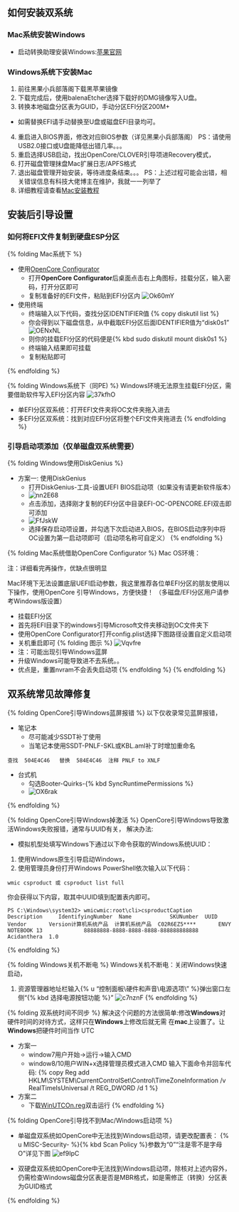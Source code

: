 ## 如何安装双系统
### Mac系统安装Windows
- 启动转换助理安装Windows:[苹果官网](https://support.apple.com/zh-cn/guide/bootcamp-assistant/toc/mac) 
### Windows系统下安装Mac
1. 前往黑果小兵部落阁下载黑苹果镜像
2. 下载完成后，使用balenaEtcher选择下载好的DMG镜像写入U盘。
3. 转换本地磁盘分区表为GUID，手动分区EFI分区200M+
 - 如需替换EFI请手动替换至U盘或磁盘EFI目录均可。
4. 重启进入BIOS界面，修改对应BIOS参数（详见黑果小兵部落阁）
PS：请使用USB2.0接口或U盘能降低出错几率。。。
5. 重启选择USB启动，找出OpenCore/CLOVER引导项进Recovery模式，
6. 打开磁盘管理抹盘Mac扩展日志/APFS格式
7. 退出磁盘管理开始安装，等待进度条结束。。。
PS：上述过程可能会出错，相关错误信息有科技大佬博主在维护，我就一一列举了
8. 详细教程请查看[Mac安装教程](https://hackintool.vercel.app/2/index.html)

## 安装后引导设置
### 如何将EFI文件复制到硬盘ESP分区
{% folding Mac系统下 %}
- 使用[OpenCore Configurator](https://macwk.com/soft/opencore-configurator)
  - 打开**OpenCore Configurator**后桌面点击右上角图标，挂载分区，输入密码，打开分区即可
  - 复制准备好的EFI文件，粘贴到EFI分区内
  ![Ok60mY](https://cdn.jsdelivr.net/gh/muzishaoxing/Picture@main/uPic/Ok60mY.jpg)
- 使用终端
  - 终端输入以下代码，查找分区IDENTIFIER值
  {% copy diskutil list %}
  - 你会得到以下磁盘信息，从中截取EFI分区后面IDENTIFIER值为“disk0s1”
  ![OENxNL](https://cdn.jsdelivr.net/gh/muzishaoxing/Picture@main/uPic/OENxNL.png)
  - 则你的挂载EFI分区的代码便是{% kbd sudo diskutil mount disk0s1 %} 
  - 终端输入结果即可挂载
  - 复制粘贴即可

{% endfolding %}

{% folding Windows系统下（同PE) %}
Windows环境无法原生挂载EFI分区，需要借助软件写入EFI分区内容
![37kfhO](https://cdn.jsdelivr.net/gh/muzishaoxing/Picture@main/uPic/37kfhO.jpg)
- 单EFI分区双系统：打开EFI文件夹将OC文件夹拖入进去
- 多EFI分区双系统：找到对应EFI分区将整个EFI文件夹拖进去
{% endfolding %}

### 引导启动项添加（仅单磁盘双系统需要）
{% folding Windows使用DiskGenius %}
- 方案一: 使用DiskGenius
  - 打开DiskGenius-工具-设置UEFI BIOS启动项（如果没有请更新软件版本）
  - ![nn2E68](https://cdn.jsdelivr.net/gh/muzishaoxing/Picture@main/uPic/nn2E68.jpg)
  - 点击添加，选择刚才复制的EFI分区中目录EFI-OC-OPENCORE.EFI双击即可添加
  - ![FfJskW](https://cdn.jsdelivr.net/gh/muzishaoxing/Picture@main/uPic/FfJskW.jpg)
  - 选择保存启动项设置，并勾选下次启动进入BIOS，在BIOS启动序列中将OC设置为第一启动项即可（启动项名称可自定义）
  {% endfolding %}

{% folding Mac系统借助OpenCore Configurator %}
Mac OS环境：

注：详细看完再操作，优缺点很明显

Mac环境下无法设置底层UEFI启动参数，我这里推荐各位单EFI分区的朋友使用以下操作，使用OpenCore 引导Windows，方便快捷！
（多磁盘/EFI分区用户请参考Windows版设置）
- 挂载EFI分区
- 首先将EFI目录下的windows引导Microsoft文件夹移动到OC文件夹下
- 使用OpenCore Configurator打开config.plist选择下图路径设置自定义启动项
- 关机重启即可
{% folding 图示 %}
![Vqvfre](https://cdn.jsdelivr.net/gh/muzishaoxing/Picture@main/uPic/Vqvfre.jpg)
- 注：可能出现引导Windows蓝屏
- 升级Windows可能导致进不去系统。。
- 优点是，重置nvram不会丢失启动项
{% endfolding %}
{% endfolding %} 

## 双系统常见故障修复
{% folding OpenCore引导Windows蓝屏报错 %}
以下仅收录常见蓝屏报错，
- 笔记本
  - 尽可能减少SSDT补丁使用
  - 当笔记本使用SSDT-PNLF-SKL或KBL.aml补丁时增加重命名
```
查找  504E4C46   替换  584E4C46  注释 PNLF to XNLF
```

- 台式机
  - 勾选Booter-Quirks-{% kbd SyncRuntimePermissions %}
  - ![OX6rak](https://cdn.jsdelivr.net/gh/muzishaoxing/Picture@main/uPic/OX6rak.png)


{% endfolding %}

{% folding OpenCore引导Windows掉激活 %}
OpenCore引导Windows导致激活Windows失败报错，通常与UUID有关，
解决办法:
- 模拟机型处填写Windows下通过以下命令获取的Windows系统UUID：
1. 使用Windows原生引导启动Windows，
2. 使用管理员身份打开Windows PowerShell依次输入以下代码：
``` 
wmic csproduct 或 csproduct list full
``` 
你会获得以下内容，取其中UUID填到配置表内即可。
``` 
PS C:\Windows\system32> wmicwmic:root\cli>csproductCaption         Description     IdentifyingNumber  Name            SKUNumber  UUID                                  Vendor       Version计算机系统产品  计算机系统产品  C02R6EZ5****       ENVY NOTEBOOK 13             88888888-8888-8888-8888-888888888888  Acidanthera  1.0
``` 
{% endfolding %}

{% folding Windows关机不断电 %}
Windows关机不断电：关闭Windows快速启动，
1. 资源管理器地址栏输入{% u “控制面板\硬件和声音\电源选项\” %}弹出窗口左侧“{% kbd 选择电源按钮功能 %}”
![c7nznF](https://cdn.jsdelivr.net/gh/muzishaoxing/Picture@main/uPic/c7nznF.jpg)
{% endfolding %} 

{% folding 双系统时间不同步 %}
解决这个问题的方法很简单:修改**Windows**对硬件时间的对待方式，这样只在**Windows**上修改后就无需 在**mac**上设置了。让 **Windows**把硬件时间当作 UTC
- 方案一 
  - window7用户开始->运行->输入CMD 
  - window8/10用户WIN+x选择管理员模式进入CMD 输入下面命令并回车代码:
{% copy Reg add HKLM\SYSTEM\CurrentControlSet\Control\TimeZoneInformation /v RealTimeIsUniversal /t REG_DWORD /d 1   %} 
- 方案二
  - 下载[WinUTCOn.reg](https://pan.bilnn.com/s/6aWEfL)双击运行
{% endfolding %}

{% folding OpenCore引导找不到Mac/Windows启动项 %}
- 单磁盘双系统如OpenCore中无法找到Windows启动项，请更改配置表：
{% u MISC-Security- %}{% kbd Scan Policy %}参数为“0”“注是零不是字母O”详见下图
![ef9IpC](https://cdn.jsdelivr.net/gh/muzishaoxing/Picture@main/uPic/ef9IpC.jpg)

- 双硬盘双系统如OpenCore中无法找到Windows启动项，除核对上述内容外，仍需检查Windows磁盘分区表是否是MBR格式，如是需修正（转换）分区表为GUID格式

{% endfolding %}